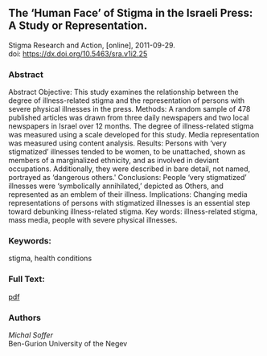 ## The ‘Human Face’ of Stigma in the Israeli Press: A Study or Representation. ##  
Stigma Research and Action, [online], 2011-09-29.  
 doi: https://dx.doi.org/10.5463/sra.v1i2.25

### Abstract ###
Abstract Objective: This study examines the relationship between the degree of illness-related stigma and the representation of persons with severe physical illnesses in the press. Methods: A random sample of 478 published articles was drawn from three daily newspapers and two local newspapers in Israel over 12 months. The degree of illness-related stigma was measured using a scale developed for this study. Media representation was measured using content analysis. Results: Persons with ‘very stigmatized’ illnesses tended to be women, to be unattached, shown as members of a marginalized ethnicity, and as involved in deviant occupations. Additionally, they were described in bare detail, not named, portrayed as ‘dangerous others.' Conclusions: People ‘very stigmatized’ illnesses were ‘symbolically annihilated,’ depicted as Others, and represented as an emblem of their illness. Implications: Changing media representations of persons with stigmatized illnesses is an essential step toward debunking illness-related stigma. Key words: illness-related stigma, mass media, people with severe physical illnesses.

### Keywords: ###
stigma, health conditions

### Full Text: ###
[pdf](https://osf.io/kx7e3)

### Authors ####
*Michal Soffer*  
Ben-Gurion University of the Negev